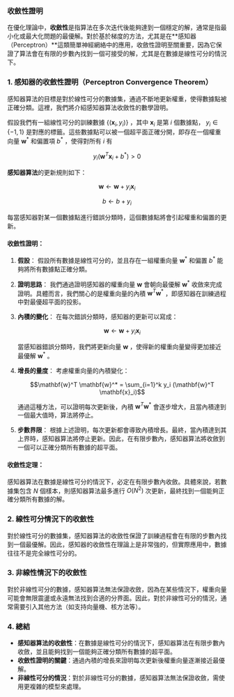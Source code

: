 ### 收斂性證明

在優化理論中，**收斂性**是指算法在多次迭代後能夠達到一個穩定的解，通常是指最小化或最大化問題的最優解。對於基於梯度的方法，尤其是在**感知器（Perceptron）**這類簡單神經網絡中的應用，收斂性證明至關重要，因為它保證了算法會在有限的步數內找到一個可接受的解，尤其是在數據是線性可分的情況下。

### 1. **感知器的收斂性證明（Perceptron Convergence Theorem）**

感知器算法的目標是對於線性可分的數據集，通過不斷地更新權重，使得數據點被正確分類。這裡，我們將介紹感知器算法收斂性的數學證明。

假設我們有一組線性可分的訓練數據  $`\{ (\mathbf{x}_i, y_i) \}`$ ，其中  $`\mathbf{x}_i`$  是第  $`i`$  個數據點， $`y_i \in \{-1, 1\}`$  是對應的標籤。這些數據點可以被一個超平面正確分開，即存在一個權重向量  $`\mathbf{w}^*`$  和偏置項  $`b^*`$ ，使得對所有  $`i`$  有

$$y_i (\mathbf{w}^T \mathbf{x}_i + b^*) > 0$$


**感知器算法**的更新規則如下：

$$\mathbf{w} \leftarrow \mathbf{w} + y_i \mathbf{x}_i$$

$$b \leftarrow b + y_i$$


每當感知器對某一個數據點進行錯誤分類時，這個數據點將會引起權重和偏置的更新。

#### 收斂性證明：
1. **假設**：
   假設所有數據是線性可分的，並且存在一組權重向量  $`\mathbf{w}^*`$  和偏置  $`b^*`$  能夠將所有數據點正確分類。

2. **證明思路**：
   我們通過證明感知器的權重向量  $`\mathbf{w}`$  會朝向最優解  $`\mathbf{w}^*`$  收斂來完成證明。具體而言，我們關心的是權重向量的內積  $`\mathbf{w}^T \mathbf{w}^*`$ ，即感知器在訓練過程中對最優超平面的投影。

3. **內積的變化**：
   在每次錯誤分類時，感知器的更新可以寫成：
   
   $$\mathbf{w} \leftarrow \mathbf{w} + y_i \mathbf{x}_i$$

   
   當感知器錯誤分類時，我們將更新向量  $`\mathbf{w}`$ ，使得新的權重向量變得更加接近最優解  $`\mathbf{w}^*`$ 。

4. **增長的量度**：
   考慮權重向量的內積變化：
   
   $$\mathbf{w}^T \mathbf{w}^* = \sum_{i=1}^k y_i (\mathbf{w}^T \mathbf{x}_i)$$

   
   通過這種方法，可以證明每次更新後，內積  $`\mathbf{w}^T \mathbf{w}^*`$  會逐步增大，且當內積達到一個最大值時，算法將停止。

5. **步數界限**：
   根據上述證明，每次更新都會導致內積增長。最終，當內積達到其上界時，感知器算法將停止更新。因此，在有限步數內，感知器算法將收斂到一個可以正確分類所有數據的超平面。

#### 收斂性定理：
感知器算法在數據是線性可分的情況下，必定在有限步數內收斂。具體來說，若數據集包含  $`N`$  個樣本，則感知器算法最多進行  $`O(N^2)`$  次更新，最終找到一個能夠正確分類所有數據的解。

### 2. **線性可分情況下的收斂性**
對於線性可分的數據集，感知器算法的收斂性保證了訓練過程會在有限的步數內找到一個最優解。因此，感知器的收斂性在理論上是非常強的，但實際應用中，數據往往不是完全線性可分的。

### 3. **非線性情況下的收斂性**
對於非線性可分的數據，感知器算法無法保證收斂，因為在某些情況下，權重向量可能會無限震盪或永遠無法找到合適的分界面。因此，對於非線性可分的情況，通常需要引入其他方法（如支持向量機、核方法等）。

### 4. **總結**
- **感知器算法的收斂性**：在數據是線性可分的情況下，感知器算法在有限步數內收斂，並且能夠找到一個能夠正確分類所有數據的超平面。
- **收斂性證明的關鍵**：通過內積的增長來證明每次更新後權重向量逐漸接近最優解。
- **非線性可分的情況**：對於非線性可分的數據，感知器算法無法保證收斂，需使用更複雜的模型來處理。